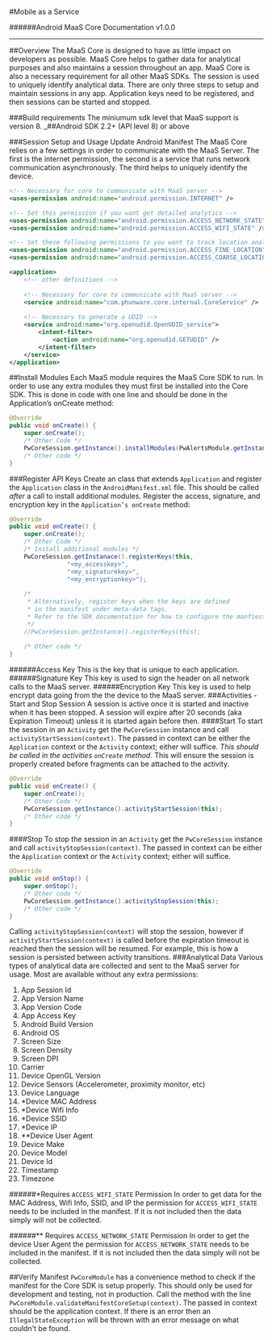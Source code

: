 #Mobile as a Service

######Android MaaS Core Documentation
v1.0.0

________________
##Overview
The MaaS Core is designed to have as little impact on developers as possible. MaaS Core helps to gather data for analytical purposes and also maintains a session throughout an app. MaaS Core is also a necessary requirement for all other MaaS SDKs.
The session is used to uniquely identify analytical data. There are only three steps to setup and maintain sessions in any app. Application keys need to be registered, and then sessions can be started and stopped.

###Build requirements
The miniumum sdk level that MaaS support is version 8.
_##Android SDK 2.2+ (API level 8) or above


###Session Setup and Usage
Update Android Manifest
The MaaS Core relies on a few settings in order to communicate with the MaaS Server. 
The first is the internet permission, the second is a service that runs network communication asynchronously.
The third helps to uniquely identify the device.
``` XML
<!-- Necessary for core to communicate with MaaS server -->
<uses-permission android:name="android.permission.INTERNET" />

<!-- Set this permission if you want get detailed analytics -->
<uses-permission android:name="android.permission.ACCESS_NETWORK_STATE" />
<uses-permission android:name="android.permission.ACCESS_WIFI_STATE" />

<!-- Set these following permissions to you want to track location analytics -->    
<uses-permission android:name="android.permission.ACCESS_FINE_LOCATION" />
<uses-permission android:name="android.permission.ACCESS_COARSE_LOCATION" />

<application>
	<!-- other definitions -->
	
	<!-- Necessary for core to communicate with MaaS server -->
	<service android:name="com.phunware.core.internal.CoreService" />
	
	<!-- Necessary to generate a UDID -->
	<service android:name="org.openudid.OpenUDID_service">
		<intent-filter>
			<action android:name="org.openudid.GETUDID" />
		</intent-filter>
	</service>
</application>
```
##Install Modules
Each MaaS module requires the MaaS Core SDK to run. In order to use any extra modules they must first be installed into the Core SDK. This is done in code with one line and should be done in the Application’s onCreate method:

``` Java
@Override
public void onCreate() {
    super.onCreate();
    /* Other Code */
    PwCoreSession.getInstance().installModules(PwAlertsModule.getInstance(), ...);
    /* Other code */
}
```
###Register API Keys
Create an class that extends `Application` and register the `Application` class in the `AndroidManifest.xml` file.
This should be called *after* a call to install additional modules. 
Register the access, signature, and encryption key in the `Application’s onCreate` method:

``` Java
@Override
public void onCreate() {
    super.onCreate();
    /* Other Code */
    /* Install additional modules */
    PwCoreSession.getInstanace().registerKeys(this,
                "<my_accesskey>",
                "<my_signaturekey>",
                "<my_encryptionkey>");
    
    /*
     * Alternatively, register keys when the keys are defined
     * in the manifest under meta-data tags.
     * Refer to the SDK documentation for how to configure the manfiest properlly.
     */
    //PwCoreSession.getInstance().registerKeys(this);
    
    /* Other code */
}
```
######Access Key
This is the key that is unique to each application.
######Signature Key
This key is used to sign the header on all network calls to the MaaS server.
######Encryption Key
This key is used to help encrypt data going from the the device to the MaaS server.
###Activities - Start and Stop Session
A session is active once it is started and inactive when it has been stopped.
A session will expire after 20 seconds (aka Expiration Timeout) unless it is started again before then.
####Start
To start the session in an `Activity` get the `PwCoreSession` instance and call `activityStartSession(context)`.
The passed in context can be either the `Application` context or the `Activity` context; either will suffice. *This
should be called in the activities `onCreate` method*. This will ensure the session is properly created before fragments
can be attached to the activity.

``` Java
@Override
public void onCreate() {
    super.onCreate();
    /* Other Code */
    PwCoreSession.getInstance().activityStartSession(this);
    /* Other code */
}
```

####Stop
To stop the session in an `Activity` get the `PwCoreSession` instance and call `activityStopSession(context)`.
The passed in context can be either the `Application` context or the `Activity` context; either will suffice.


``` Java
@Override
public void onStop() {
    super.onStop();
    /* Other code */
    PwCoreSession.getInstance().activityStopSession(this);
    /* Other code */
}
```

Calling `activityStopSession(context)` will stop the session, however if `activityStartSession(context)` is
called before the expiration timeout is reached then the session will be resumed.
For example, this is how a session is persisted between activity transitions.
###Analytical Data
Various types of analytical data are collected and sent to the MaaS server for usage.
Most are available without any extra permissions:

1. App Session Id
2. App Version Name
3. App Version Code
4. App Access Key
5. Android Build Version
6. Android OS
7. Screen Size
8. Screen Density
9. Screen DPI
10. Carrier
11. Device OpenGL Version
12. Device Sensors (Accelerometer, proximity monitor, etc)
13. Device Language
14. *Device MAC Address
15. *Device Wifi Info
16. *Device SSID
17. *Device IP
18. **Device User Agent
19. Device Make
20. Device Model
21. Device Id
22. Timestamp
23. Timezone


######*Requires `ACCESS_WIFI_STATE` Permission
In order to get data for the MAC Address, Wifi Info, SSID, and IP the permission for `ACCESS_WIFI_STATE` needs
to be included in the manifest. If it is not included then the data simply will not be collected.


######** Requires `ACCESS_NETWORK_STATE` Permission
In order to get the device User Agent the permission for `ACCESS_NETWORK_STATE` needs to be included in the manifest.
If it is not included then the data simply will not be collected.

##Verify Manifest
`PwCoreModule` has a convenience method to check if the manifest for the Core SDK is setup properly. This should only
be used for development and testing, not in production.
Call the method with the line `PwCoreModule.validateManifestCoreSetup(context)`. The passed in context should be the
application context. If there is an error then an `IllegalStateException` will be thrown with an error message on what
couldn't be found.
